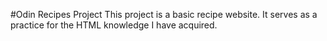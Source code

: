 #Odin Recipes Project
This project is a basic recipe website.
It serves as a practice for the HTML knowledge I have acquired.